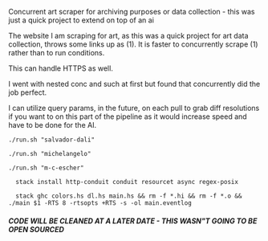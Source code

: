 Concurrent art scraper for archiving purposes or data collection - this was just a quick project to extend on top of an ai

The website I am scraping for art, as this was a quick project for art data collection, throws some links up as (1). It is faster to concurrently scrape (1) rather than to run conditions. 

This can handle HTTPS as well.

I went with nested conc and such at first but found that concurrently did the job perfect.

I can utilize query params, in the future, on each pull to grab diff resolutions if you want to on this part of the pipeline as it would increase speed and have to be done for the AI. 


`./run.sh "salvador-dali"`

`./run.sh "michelangelo"`

`./run.sh "m-c-escher"`

``` install packages with stack.
  stack install http-conduit conduit resourcet async regex-posix
```
``` just use the ./run.sh <artist-name> script
  stack ghc colors.hs dl.hs main.hs && rm -f *.hi && rm -f *.o && ./main $1 -RTS 8 -rtsopts +RTS -s -ol main.eventlog
```

##### CODE WILL BE CLEANED AT A LATER DATE - THIS WASN"T GOING TO BE OPEN SOURCED
